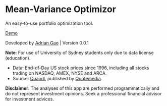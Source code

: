 # Mean-Variance Optimizor

An easy-to-use portfolio optimization tool.

[Demo](https://adrian-gao.com/optimization)

Developed by [Adrian Gao](https://adrian-gao.com) | Version 0.0.1

**Note**: For use of University of Sydney students only due to data license (education).

- Data: End-df-Day US stock prices since 1996, including all stocks trading on NASDAQ, AMEX, NYSE and ARCA.
- Source: [Quandl](https://www.quandl.com/data/EOD-End-of-Day-US-Stock-Prices/documentation/product-overview), published by [Quotemedia](https://www.quotemedia.com/).

**Disclaimer**: The analyses of this app are performed programmatically and do not represent investment opinions. Seek a professional financial advisor for investment advices.
